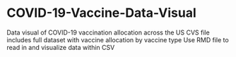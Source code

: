 # COVID-19-Vaccine-Data-Visual
Data visual of COVID-19 vaccination allocation across the US
CVS file includes full dataset with vaccine allocation by vaccine type 
Use RMD file to read in and visualize data within CSV 
